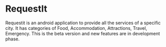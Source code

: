 # RequestIt
Requestit is an android application to provide all the services of a specific city. It has categories of Food, Accommodation, Attractions, Travel, Emergency. This is the beta version and new features are in development phase.
